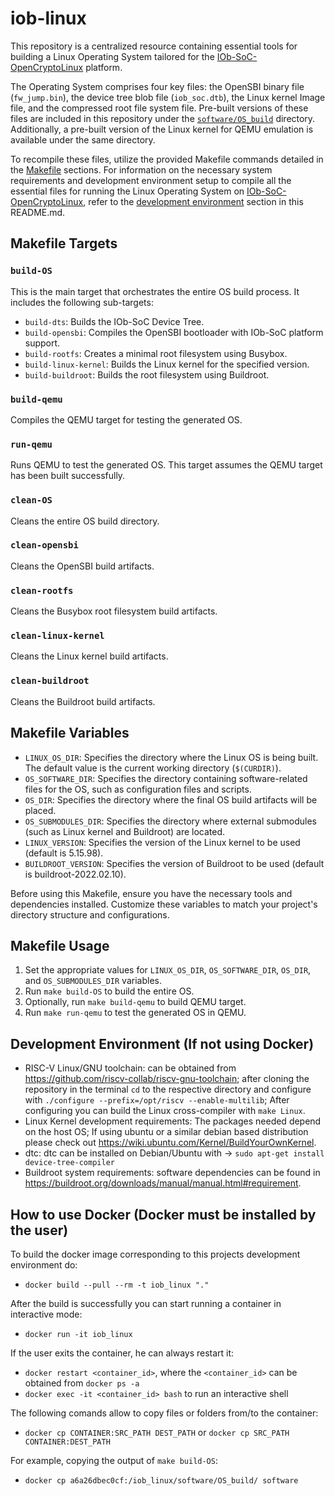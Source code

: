 # iob-linux
This repository is a centralized resource containing essential tools for building a Linux Operating System tailored for the [IOb-SoC-OpenCryptoLinux](https://github.com/IObundle/iob-soc-opencryptolinux) platform.

The Operating System comprises four key files: the OpenSBI binary file (`fw_jump.bin`), the device tree blob file (`iob_soc.dtb`), the Linux kernel Image file, and the compressed root file system file. Pre-built versions of these files are included in this repository under the [`software/OS_build`](software/OS_build) directory. Additionally, a pre-built version of the Linux kernel for QEMU emulation is available under the same directory.

To recompile these files, utilize the provided Makefile commands detailed in the [Makefile](#makefile-targets) sections. For information on the necessary system requirements and development environment setup to compile all the essential files for running the Linux Operating System on [IOb-SoC-OpenCryptoLinux](https://github.com/IObundle/iob-soc-opencryptolinux), refer to the [development environment](#development-environment-if-not-using-docker) section in this README.md.

## Makefile Targets
### `build-OS`
This is the main target that orchestrates the entire OS build process. It includes the following sub-targets:
- `build-dts`: Builds the IOb-SoC Device Tree.
- `build-opensbi`: Compiles the OpenSBI bootloader with IOb-SoC platform support.
- `build-rootfs`: Creates a minimal root filesystem using Busybox.
- `build-linux-kernel`: Builds the Linux kernel for the specified version.
- `build-buildroot`: Builds the root filesystem using Buildroot.
### `build-qemu`
Compiles the QEMU target for testing the generated OS.
### `run-qemu`
Runs QEMU to test the generated OS. This target assumes the QEMU target has been built successfully.
### `clean-OS`
Cleans the entire OS build directory.
### `clean-opensbi`
Cleans the OpenSBI build artifacts.
### `clean-rootfs`
Cleans the Busybox root filesystem build artifacts.
### `clean-linux-kernel`
Cleans the Linux kernel build artifacts.
### `clean-buildroot`
Cleans the Buildroot build artifacts.

## Makefile Variables
- `LINUX_OS_DIR`: Specifies the directory where the Linux OS is being built. The default value is the current working directory (`$(CURDIR)`).
- `OS_SOFTWARE_DIR`: Specifies the directory containing software-related files for the OS, such as configuration files and scripts.
- `OS_DIR`: Specifies the directory where the final OS build artifacts will be placed.
- `OS_SUBMODULES_DIR`: Specifies the directory where external submodules (such as Linux kernel and Buildroot) are located.
- `LINUX_VERSION`: Specifies the version of the Linux kernel to be used (default is 5.15.98).
- `BUILDROOT_VERSION`: Specifies the version of Buildroot to be used (default is buildroot-2022.02.10).

Before using this Makefile, ensure you have the necessary tools and dependencies installed. Customize these variables to match your project's directory structure and configurations.

## Makefile Usage
1. Set the appropriate values for `LINUX_OS_DIR`, `OS_SOFTWARE_DIR`, `OS_DIR`, and `OS_SUBMODULES_DIR` variables.
2. Run `make build-OS` to build the entire OS.
3. Optionally, run `make build-qemu` to build QEMU target.
4. Run `make run-qemu` to test the generated OS in QEMU.

## Development Environment (If not using Docker)
- RISC-V Linux/GNU toolchain: can be obtained from https://github.com/riscv-collab/riscv-gnu-toolchain; after cloning the repository in the terminal `cd` to the respective directory and configure with `./configure --prefix=/opt/riscv --enable-multilib`; After configuring you can build the Linux cross-compiler with `make Linux`.
- Linux Kernel development requirements: The packages needed depend on the host OS; If using ubuntu or a similar debian based distribution please check out https://wiki.ubuntu.com/Kernel/BuildYourOwnKernel.
- dtc: dtc can be installed on Debian/Ubuntu with -> `sudo apt-get install device-tree-compiler`
- Buildroot system requirements: software dependencies can be found in https://buildroot.org/downloads/manual/manual.html#requirement.

## How to use Docker (Docker must be installed by the user)
To build the docker image corresponding to this projects development environment do:
- `docker build --pull --rm -t iob_linux "."`

After the build is successfully you can start running a container in interactive mode:
- `docker run -it iob_linux`

If the user exits the container, he can always restart it:
- `docker restart <container_id>`, where the `<container_id>` can be obtained from `docker ps -a`
- `docker exec -it <container_id> bash` to run an interactive shell

The following comands allow to copy files or folders from/to the container:
- `docker cp CONTAINER:SRC_PATH DEST_PATH` or `docker cp SRC_PATH CONTAINER:DEST_PATH`

For example, copying the output of `make build-OS`:
- `docker cp a6a26dbec0cf:/iob_linux/software/OS_build/ software`
